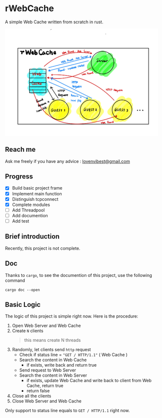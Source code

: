 # rWebCache

A simple Web Cache written from scratch in rust.

![rWebCache](picture/rWebCache.jpg)


## Reach me

Ask me freely if you have any advice : <lovenvibest@gmail.com>


## Progress

* [x] Build basic project frame
* [x] Implement main function
* [x] Distinguish tcpconnect
* [x] Complete modules
* [ ] Add Threadpool
* [ ] Add documention
* [ ] Add test

## Brief introduction

Recently, this project is not complete.

## Doc

Thanks to `cargo`, to see the documention of this project, use the following command

```shell
cargo doc --open
```

## Basic Logic

The logic of this project is simple right now. Here is the procedure:

1. Open Web Server and Web Cache
2. Create `N` clients
   > this means create N threads
3. Randomly, let clients send `http` request
   - Check if status line = `"GET / HTTP/1.1"`  ( Web Cache )
   - Search the content in Web Cache
     - if exists, write back and return true
   - Send request to Web Server
   - Search the content in Web Server
     - if exists, update Web Cache and write back to client from Web Cache, return true
     - return false
4. Close all the clients
5. Close Web Server and Web Cache

Only support to status line equals to `GET / HTTP/1.1` right now.